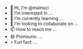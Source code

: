 - 👋 Hi, I’m @mainsci
- 👀 I’m interested in ...
- 🌱 I’m currently learning ...
- 💞️ I’m looking to collaborate on ...
- 📫 How to reach me ...
- 😄 Pronouns: ...
- ⚡ Fun fact: ...

<!---
mainsci/mainsci is a ✨ special ✨ repository because its `README.md` (this file) appears on your GitHub profile.
You can click the Preview link to take a look at your changes.
--->
